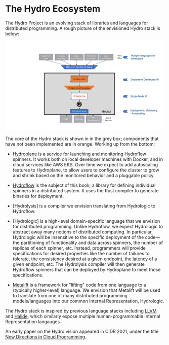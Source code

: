 # The Hydro Ecosystem
The Hydro Project is an evolving stack of libraries and languages for distributed programming.
A rough picture of the envisioned Hydro stack is below:

![Hydro Stack](./img/hydro_stack.png)

The core of the Hydro stack is shown in in the grey box; components that have not been implemented are in orange. Working up from the bottom:

- [Hydroplane](https://github.com/hydro-project/hydroplane) is a service for launching and monitoring Hydroflow spinners. It works both on local developer machines with Docker, and in cloud services like AWS EKS. Over time we expect to add autoscaling features to Hydroplane, to allow users to configure the cluster to grow and shrink based on the monitored behavior and a pluggable policy.

- [Hydroflow](https://github.com/hydro-project/hydroplane) is the subject of this book; a library for defining individual spinners in a distributed system. It uses the Rust compiler to generate binaries for deployment.

- [Hydrolysis] is a compiler we envision translating from Hydrologic to Hydroflow.

- [Hydrologic] is a high-level domain-specific language that we envision for distributed programming. Unlike Hydroflow, we expect Hydrologic to abstract away many notions of distributed computing. In particular, Hydrologic will be insensitive to the specific deployment of the code—the partitioning of functionality and data across spinners, the number of replicas of each spinner, etc. Instead, programmers will provide specifications for desired properties like the number of failures to tolerate, the consistency desired at a given endpoint, the latency of a given endpoint, etc. The Hydrolysis compiler will then generate Hydroflow spinners that can be deployed by Hydroplane to meet those specifications.

- [Metalift](https://github.com/metalift/metalift) is a framework for "lifting" code from one language to a (typically higher-level) language. We envision that Metalift will be used to translate from one of many distributed programming models/languages into our common Internal Representation, Hydrologic.

The Hydro stack is inspired by previous language stacks including [LLVM](https://llvm.org) and [Halide](https://halide-lang.org), which similarly expose multiple human-programmable Internal Representation langauges.

An early paper on the Hydro vision appeared in CIDR 2021, under the title [New Directions in Cloud Programming](https://www.cidrdb.org/cidr2021/papers/cidr2021_paper16.pdf).